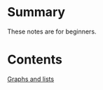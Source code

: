 # Summary
These notes are for beginners.

# Contents
[Graphs and lists](/graph_and_lists/graph_and_lists.md)
